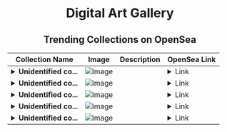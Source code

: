<div align="center">

# Digital Art Gallery

## Trending Collections on OpenSea

| Collection Name                       | Image                                                                                     | Description                       | OpenSea Link                                                                                          |
|---------------------------------------|-------------------------------------------------------------------------------------------|-----------------------------------|--------------------------------------------------------------------------------------------------------|
| **<details><summary>Unidentified co...</summary>Unidentified contract 8d957c2a-7db0-428f-9c23-fb47ba99d91b</details>** | ![Image](https://i.seadn.io/s/raw/files/c37dfbbc7db85bb655460718b26fd37e.jpg?w=500&auto=format?w=200&auto=format) |  | <details><summary>Link</summary>[Unidentified contract 8d957c2a-7db0-428f-9c23-fb47ba99d91b](https://opensea.io/collection/unidentified-contract-8d957c2a-7db0-428f-9c23-fb47)</details> |
| **<details><summary>Unidentified co...</summary>Unidentified contract 1514864f-e4b5-4709-a417-2f9cf9be7b9c</details>** | ![Image](https://i.seadn.io/s/raw/files/e86404459f0a28661c41bd910f8b5899.png?w=500&auto=format?w=200&auto=format) |  | <details><summary>Link</summary>[Unidentified contract 1514864f-e4b5-4709-a417-2f9cf9be7b9c](https://opensea.io/collection/unidentified-contract-1514864f-e4b5-4709-a417-2f9c)</details> |
| **<details><summary>Unidentified co...</summary>Unidentified contract 0acffbbc-f4cd-4f5e-952f-dea97c9a7d8b</details>** | ![Image](https://i.seadn.io/s/raw/files/7bcffd5e974c148aaba93cda878384a5.png?w=500&auto=format?w=200&auto=format) |  | <details><summary>Link</summary>[Unidentified contract 0acffbbc-f4cd-4f5e-952f-dea97c9a7d8b](https://opensea.io/collection/unidentified-contract-0acffbbc-f4cd-4f5e-952f-dea9)</details> |
| **<details><summary>Unidentified co...</summary>Unidentified contract ccea16b7-214d-40fb-a3a4-521d813ca8f6</details>** | ![Image](https://i.seadn.io/s/raw/files/e86404459f0a28661c41bd910f8b5899.png?w=500&auto=format?w=200&auto=format) |  | <details><summary>Link</summary>[Unidentified contract ccea16b7-214d-40fb-a3a4-521d813ca8f6](https://opensea.io/collection/unidentified-contract-ccea16b7-214d-40fb-a3a4-521d)</details> |
| **<details><summary>Unidentified co...</summary>Unidentified contract f648a5aa-2c4e-4193-a44e-72bab9c6a809</details>** | ![Image](https://i.seadn.io/s/raw/files/c37dfbbc7db85bb655460718b26fd37e.jpg?w=500&auto=format?w=200&auto=format) |  | <details><summary>Link</summary>[Unidentified contract f648a5aa-2c4e-4193-a44e-72bab9c6a809](https://opensea.io/collection/unidentified-contract-f648a5aa-2c4e-4193-a44e-72ba)</details> |

</div>